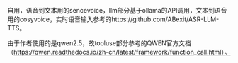 自用，语音到文本用的sencevoice，llm部分基于ollama的API调用，文本到语音用的cosyvoice，实时语音输入参考的https://github.com/ABexit/ASR-LLM-TTS。

由于作者使用的是qwen2.5，故tooluse部分参考的QWEN官方文档（https://qwen.readthedocs.io/zh-cn/latest/framework/function_call.html）。
